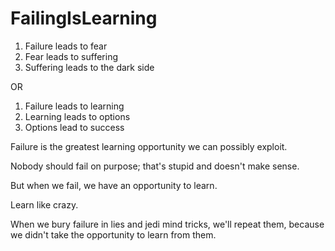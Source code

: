 # FailingIsLearning

1. Failure leads to fear
2. Fear leads to suffering
3. Suffering leads to the dark side

OR

1. Failure leads to learning
2. Learning leads to options
3. Options lead to success

Failure is the greatest learning opportunity we can possibly exploit.

Nobody should fail on purpose; that's stupid and doesn't make sense.

But when we fail, we have an opportunity to learn.

Learn like crazy.

When we bury failure in lies and jedi mind tricks, we'll repeat them, because we didn't take the opportunity to learn from them.
